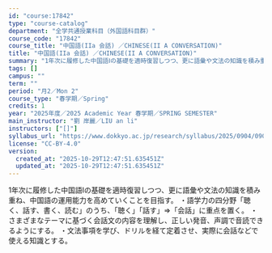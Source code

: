 ```yaml
---
id: "course:17842"
type: "course-catalog"
department: "全学共通授業科目（外国語科目群）"
course_code: "17842"
course_title: "中国語(IIa 会話) ／CHINESE(II A CONVERSATION)"
title: "中国語(IIa 会話) ／CHINESE(II A CONVERSATION)"
summary: "1年次に履修した中国語Ⅰの基礎を適時復習しつつ、更に語彙や文法の知識を積み重ね、中国語の運用能力を高めていくことを目指す。 ・語学力の四分野「聴く、話す、書く、読む」のうち、｢聴く｣「話す」⇒「会話」に重点を置く。 ・さまざまなテーマに基づ…"
tags: []
campus: ""
term: ""
period: "月2／Mon 2"
course_type: "春学期／Spring"
credits: 1
year: "2025年度／2025 Academic Year 春学期／SPRING SEMESTER"
main_instructor: "劉 岸麗／LIU an li"
instructors: ["[]"]
syllabus_url: "https://www.dokkyo.ac.jp/research/syllabus/2025/0904/0904_17842_ja_JP.html"
license: "CC-BY-4.0"
version:
  created_at: "2025-10-29T12:47:51.635451Z"
  updated_at: "2025-10-29T12:47:51.635451Z"
---
```

1年次に履修した中国語Ⅰの基礎を適時復習しつつ、更に語彙や文法の知識を積み重ね、中国語の運用能力を高めていくことを目指す。 ・語学力の四分野「聴く、話す、書く、読む」のうち、｢聴く｣「話す」⇒「会話」に重点を置く。 ・さまざまなテーマに基づく会話文の内容を理解し、正しい発音、声調で音読できるようにする。 ・文法事項を学び、ドリルを経て定着させ、実際に会話などで使える知識とする。
